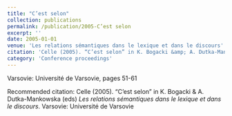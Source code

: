 ```yaml
---
title: "C’est selon"
collection: publications
permalink: /publication/2005-C’est selon
excerpt: ''
date: 2005-01-01
venue: 'Les relations sémantiques dans le lexique et dans le discours'
citation: 'Celle (2005). “C’est selon” in K. Bogacki &amp; A. Dutka-Mankowska (eds) <i>Les relations sémantiques dans le lexique et dans le discours</i>. Varsovie: Université de Varsovie'
category: 'Conference proceedings'
---
```

Varsovie: Université de Varsovie, pages 51-61

Recommended citation: Celle (2005). “C’est selon” in K. Bogacki & A. Dutka-Mankowska (eds) <i>Les relations sémantiques dans le lexique et dans le discours</i>. Varsovie: Université de Varsovie